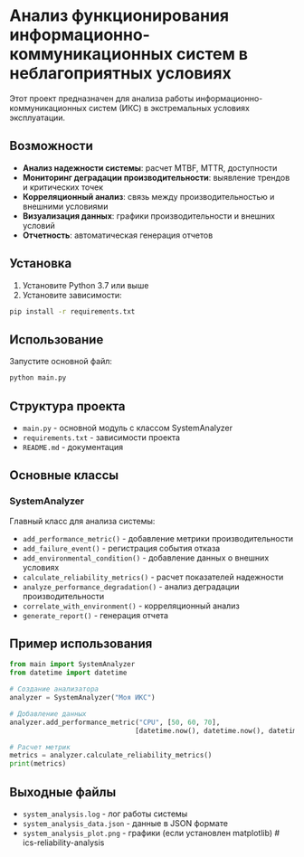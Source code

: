 # Анализ функционирования информационно-коммуникационных систем в неблагоприятных условиях

Этот проект предназначен для анализа работы информационно-коммуникационных систем (ИКС) в экстремальных условиях эксплуатации.

## Возможности

- **Анализ надежности системы**: расчет MTBF, MTTR, доступности
- **Мониторинг деградации производительности**: выявление трендов и критических точек
- **Корреляционный анализ**: связь между производительностью и внешними условиями
- **Визуализация данных**: графики производительности и внешних условий
- **Отчетность**: автоматическая генерация отчетов

## Установка

1. Установите Python 3.7 или выше
2. Установите зависимости:
```bash
pip install -r requirements.txt
```

## Использование

Запустите основной файл:
```bash
python main.py
```

## Структура проекта

- `main.py` - основной модуль с классом SystemAnalyzer
- `requirements.txt` - зависимости проекта
- `README.md` - документация

## Основные классы

### SystemAnalyzer

Главный класс для анализа системы:

- `add_performance_metric()` - добавление метрики производительности
- `add_failure_event()` - регистрация события отказа
- `add_environmental_condition()` - добавление данных о внешних условиях
- `calculate_reliability_metrics()` - расчет показателей надежности
- `analyze_performance_degradation()` - анализ деградации производительности
- `correlate_with_environment()` - корреляционный анализ
- `generate_report()` - генерация отчета

## Пример использования

```python
from main import SystemAnalyzer
from datetime import datetime

# Создание анализатора
analyzer = SystemAnalyzer("Моя ИКС")

# Добавление данных
analyzer.add_performance_metric("CPU", [50, 60, 70], 
                               [datetime.now(), datetime.now(), datetime.now()])

# Расчет метрик
metrics = analyzer.calculate_reliability_metrics()
print(metrics)
```

## Выходные файлы

- `system_analysis.log` - лог работы системы
- `system_analysis_data.json` - данные в JSON формате
- `system_analysis_plot.png` - графики (если установлен matplotlib)
#   i c s - r e l i a b i l i t y - a n a l y s i s  
 